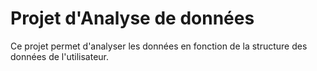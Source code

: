 # Projet d'Analyse de données

Ce projet permet d'analyser les données en fonction de la structure des données de l'utilisateur.
